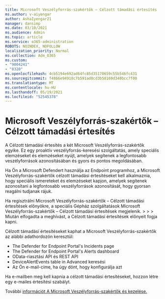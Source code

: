 ```yaml
---
title: Microsoft Veszélyforrás-szakértők – Célzott támadási értesítés
ms.author: v-aiyengar
author: AshaIyengar21
manager: dansimp
ms.date: 03/10/2021
ms.audience: Admin
ms.topic: article
ms.service: o365-administration
ROBOTS: NOINDEX, NOFOLLOW
localization_priority: Normal
ms.collection: Adm_O365
ms.custom:
- "9004241"
- "8320"
ms.openlocfilehash: 4cb5194e692ad64fc85d35170659c55b546fc431
ms.sourcegitcommit: f4866e94918c7b591ad0cd3b58169d340bcc7f00
ms.translationtype: MT
ms.contentlocale: hu-HU
ms.lasthandoff: 05/19/2021
ms.locfileid: "52545378"
---
```

# <a name="microsoft-threat-experts---targeted-attack-notification"></a>Microsoft Veszélyforrás-szakértők – Célzott támadási értesítés

A Célzott támadási értesítés a két Microsoft Veszélyforrás-szakértők egyike. Ez egy proaktív veszélyforrás-keresési szolgáltatás, amely speciális elemzéseket és elemzéseket nyújt, amelyek segítenek a legfontosabb veszélyforrások azonosításában és gyors és pontos megoldásában.

Ha Ön a Microsoft Defendert használja az Endpoint programhoz, a Microsoft Veszélyforrás-szakértők célzott támadási értesítéseket kell alkalmaznia, hogy speciális ismereteket és elemzéseket kapjon, amelyek segítenek azonosítani a legfontosabb veszélyforrások azonosítását, hogy gyorsan reagálni tudjanak rájuk.

Ha regisztrálni Microsoft Veszélyforrás-szakértők – Célzott támadási értesítések előnyökre, a speciális Gépház szolgáltatások Microsoft Veszélyforrás-szakértők – Célzott támadási értesítések megjelenik.  >    >    >   Miután elfogadta a meghívást, a Célzott támadási értesítések előnyeit fogja kapni.

Célzott támadási értesítéseket kaphat a Microsoft Veszélyforrás-szakértők az alábbi adathordozón keresztül:

- The Defender for Endpoint Portal's Incidents page
- The Defender for Endpoint Portal's Alerts dashboard
- OData-riasztási API és REST API
- DeviceAlertEvents table in Advanced keresési
- Az Ön e-mail-címe, ha úgy dönt, hogy konfigurálja azt

Ha e-mailben meg kell kapnia a célzott támadási értesítéseket, hozzon létre egy e-mailes értesítési szabályt. 

További [információt A Microsoft Veszélyforrás-szakértők és kezelése.](/windows/security/threat-protection/microsoft-defender-atp/configure-microsoft-threat-experts)
